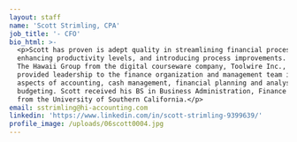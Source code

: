 ```yaml
---
layout: staff
name: 'Scott Strimling, CPA'
job_title: '- CFO'
bio_html: >-
  <p>Scott has proven is adept quality in streamlining financial process,
  enhancing productivity levels, and introducing process improvements. Coming to
  The Hawaii Group from the digital courseware company, Toolwire Inc., Scott
  provided leadership to the finance organization and management team in all
  aspects of accounting, cash management, financial planning and analysis, and
  budgeting. Scott received his BS in Business Administration, Finance emphasis
  from the University of Southern California.</p>
email: sstrimling@hi-accounting.com
linkedin: 'https://www.linkedin.com/in/scott-strimling-9399639/'
profile_image: /uploads/06scott0004.jpg
---
```


